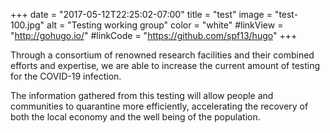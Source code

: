 +++
date = "2017-05-12T22:25:02-07:00"
title = "test"
image = "test-100.jpg"
alt = "Testing working group"
color = "white"
#linkView = "http://gohugo.io/"
#linkCode = "https://github.com/spf13/hugo"
+++

Through a consortium of renowned research facilities and their combined efforts and expertise, we are able to increase the current amount of testing for the COVID-19 infection.

The information gathered from this testing will allow people and communities to quarantine more efficiently, accelerating the recovery of both the local economy and the well being of the population.
